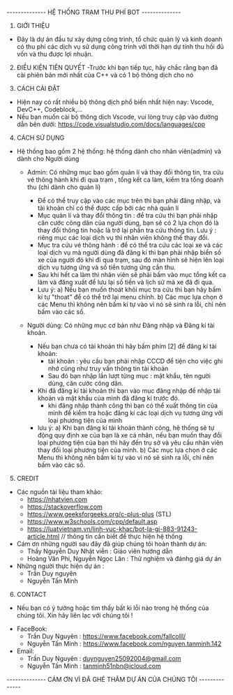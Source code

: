 -------------- HỆ THỐNG TRẠM THU PHÍ BOT --------------

1. GIỚI THIỆU
- Đây là dự án đầu tư xây dựng công trình, tổ chức quản lý và kinh doanh có thu phí các dịch vụ sử dụng công trình với thời hạn dự tính thu hồi đủ vốn và thu được lợi nhuận.

2. ĐIỀU KIỆN TIÊN QUYẾT
-Trước khi bạn tiếp tục, hãy chắc rằng bạn đã cài phiên bản mới nhất của C++ và có 1 bộ thông dịch cho nó

3. CÁCH CÀI ĐẶT
- Hiện nay có rất nhiều bộ thông dịch phổ biến nhất hiện nay: Vscode, DevC++, Codeblock,...
- Nếu bạn muốn cài bộ thông dịch Vscode, vui lòng truy cập vào đường dẫn bên dưới:
        https://code.visualstudio.com/docs/languages/cpp

4. CÁCH SỬ DỤNG
- Hệ thống bao gồm 2 hệ thống: hệ thống dành cho nhân viên(admin) và dành cho Người dùng
    * Admin: Có những mục bao gồm quản lí và thay đổi thông tin, tra cứu vé thông hành khi đi qua trạm , tổng kết ca làm, kiểm tra tổng doanh thu (chỉ dành cho quản lí)
        - Để có thể truy cập vào các mục trên thì bạn phải đăng nhập, và tài khoản chỉ có thể được cấp bởi các nhà quản lí
        - Mục quản lí và thay đổi thông tin : để tra cứu thì bạn phải nhập căn cước công dân của người dùng, bạn sẽ có 2 lựa chọn đó là thay đổi thông tin hoặc là trở lại phần tra cứu thông tin. 
                 Lưu ý : riêng mục các loại dịch vụ thì nhân viên không thể thay đổi.
        - Mục tra cứu vé thông hành : để có thể tra cứu các loại xe và các loại dịch vụ mà người dùng đã đăng kí thì bạn phải nhập biển số xe của người đó khi đi qua trạm, sau đó màn hình sẽ hiện lên loại dịch vụ tương ứng và số tiền tương ứng cần thu.
        - Sau khi hết ca làm thì nhân viên sẽ phải bấm vào mục tổng kết ca làm và đăng xuất để lưu lại số tiền và lịch sử mà xe đã đi qua.
        * Lưu ý: 
            a) Nếu bạn muốn thoát khỏi mục tra cứu thì bạn hãy bấm kí tự "thoat" để có thể trở lại menu chính.
            b) Các mục lựa chọn ở các Menu thì không nên bấm kí tự vào vì nó sẽ sinh ra lỗi, chỉ nên bấm vào các số.
        
    * Người dùng: Có những mục cơ bản như Đăng nhập và Đăng kí tài khoản.
        - Nếu bạn chưa có tài khoản thì hãy bấm phím [2] để đăng kí tài khoản:
            + tài khoản : yêu cầu bạn phải nhập CCCD để tiện cho việc ghi nhớ cũng như truy vấn thông tin tài khoản
            + Sau đó bạn nhập lần lượt từng mục : mật khẩu, tên người dùng, căn cước công dân.
        - Khi đã đăng kí tài khoản thì bạn vào mục đăng nhập để nhập tài khoản và mật khẩu của mình đã đăng kí trước đó.
            + khi đăng nhập thành công thì bạn có thể xuất thông tin của mình để kiểm tra hoặc đăng kí các loại dịch vụ tương ứng với loại phương tiện của mình
        * lưu ý:
            a) Khi bạn đăng kí tài khoản thành công, hệ thống sẽ tự động quy định xe của bạn là xe cá nhân, nếu bạn muốn thay đổi loại phương tiện của bạn thì hãy đến trụ sở và yêu cầu nhân viên thay đổi loại phương tiện của mình.
            b) Các mục lựa chọn ở các Menu thì không nên bấm kí tự vào vì nó sẽ sinh ra lỗi, chỉ nên bấm vào các số.
5. CREDIT
* Các nguồn tài liệu tham khảo: 
    - https://nhatvien.com
    - https://stackoverflow.com
    - https://www.geeksforgeeks.org/c-plus-plus (STL)
    - https://www.w3schools.com/cpp/default.asp
    - https://luatvietnam.vn/linh-vuc-khac/bot-la-gi-883-91243-article.html // thông tin cần biết để thực hiện hệ thống 
* Cám ơn những người sau đây đã giúp chúng tôi hoàn thành dự án:
    - Thầy Nguyễn Duy Nhật viễn : Giáo viên hướng dẫn
    - Hoàng Văn Phi, Nguyễn Ngọc Lân : Thử nghiệm và đánhg giá dự án
* Những người thực hiện dự án :
    - Trần Duy nguyên
    - Nguyễn Tấn Minh
6. CONTACT
 - Nếu bạn có ý tưởng hoặc tìm thấy bất kì lỗi nào trong hệ thống của chúng tôi. Xin hãy liên lạc với chúng tôi !
 * FaceBook:
    - Trần Duy Nguyên : https://www.facebook.com/fallcolll/
    - Nguyễn Tấn Minh : https://www.facebook.com/nguyen.tanminh.142
* Email:
    - Trần Duy Nguyên : duynguyen25092004@gmail.com
    - Nguyễn Tấn Minh : tanminh51nbn@icloud.com


-------------- CÁM ƠN VÌ ĐÃ GHÉ THĂM DỰ ÁN CỦA CHÚNG TÔI --------------




